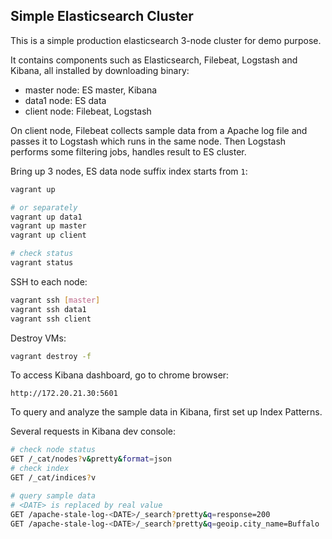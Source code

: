 ## Simple Elasticsearch Cluster

This is a simple production elasticsearch 3-node cluster for demo purpose.

It contains components such as Elasticsearch, Filebeat, Logstash and Kibana, all
installed by downloading binary:
- master node: ES master, Kibana
- data1 node:  ES data
- client node: Filebeat, Logstash

On client node, Filebeat collects sample data from a Apache log file and passes
it to Logstash which runs in the same node. Then Logstash performs some filtering
jobs, handles result to ES cluster.

Bring up 3 nodes, ES data node suffix index starts from `1`:
```bash
vagrant up

# or separately
vagrant up data1
vagrant up master
vagrant up client

# check status
vagrant status
```
SSH to each node:
```bash
vagrant ssh [master]
vagrant ssh data1
vagrant ssh client
```
Destroy VMs:
```bash
vagrant destroy -f
```

To access Kibana dashboard, go to chrome browser:
```
http://172.20.21.30:5601
```
To query and analyze the sample data in Kibana, first set up Index Patterns.

Several requests in Kibana dev console:
```bash
# check node status
GET /_cat/nodes?v&pretty&format=json
# check index
GET /_cat/indices?v

# query sample data
# <DATE> is replaced by real value
GET /apache-stale-log-<DATE>/_search?pretty&q=response=200
GET /apache-stale-log-<DATE>/_search?pretty&q=geoip.city_name=Buffalo
```
